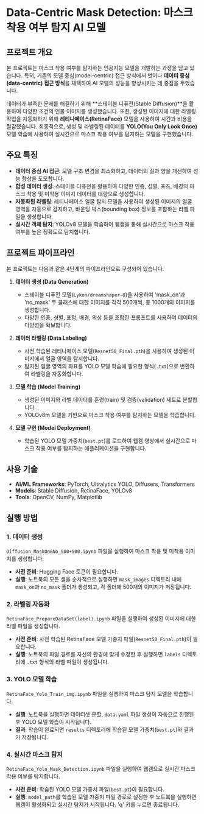 # Data-Centric Mask Detection: 마스크 착용 여부 탐지 AI 모델

## 프로젝트 개요

본 프로젝트는 마스크 착용 여부를 탐지하는 인공지능 모델을 개발하는 과정을 담고 있습니다. 특히, 기존의 모델 중심(model-centric) 접근 방식에서 벗어나 **데이터 중심(data-centric) 접근 방식**을 채택하여 AI 모델의 성능을 향상시키는 데 중점을 두었습니다.

데이터가 부족한 문제를 해결하기 위해 **스테이블 디퓨전(Stable Diffusion)**을 활용하여 다양한 조건의 인물 이미지를 생성했습니다. 또한, 생성된 이미지에 대한 라벨링 작업을 자동화하기 위해 **레티나페이스(RetinaFace)** 모델을 사용하여 시간과 비용을 절감했습니다. 최종적으로, 생성 및 라벨링된 데이터를 **YOLO(You Only Look Once)** 모델 학습에 사용하여 실시간으로 마스크 착용 여부를 탐지하는 모델을 구현했습니다.

## 주요 특징

*   **데이터 중심 AI 접근**: 모델 구조 변경을 최소화하고, 데이터의 질과 양을 개선하여 성능 향상을 도모합니다.
*   **합성 데이터 생성**: 스테이블 디퓨전을 활용하여 다양한 인종, 성별, 포즈, 배경의 마스크 착용 및 미착용 이미지 데이터를 대량으로 생성합니다.
*   **자동화된 라벨링**: 레티나페이스 얼굴 탐지 모델을 사용하여 생성된 이미지의 얼굴 영역을 자동으로 감지하고, 바운딩 박스(bounding box) 정보를 포함하는 라벨 파일을 생성합니다.
*   **실시간 객체 탐지**: YOLOv8 모델을 학습하여 웹캠을 통해 실시간으로 마스크 착용 여부를 높은 정확도로 탐지합니다.

## 프로젝트 파이프라인

본 프로젝트는 다음과 같은 4단계의 파이프라인으로 구성되어 있습니다.

1.  **데이터 생성 (Data Generation)**
    *   스테이블 디퓨전 모델(`Lykon/dreamshaper-8`)을 사용하여 'mask_on'과 'no_mask' 두 클래스에 대한 이미지를 각각 500개씩, 총 1000개의 이미지를 생성합니다.
    *   다양한 인종, 성별, 표정, 배경, 의상 등을 조합한 프롬프트를 사용하여 데이터의 다양성을 확보합니다.

2.  **데이터 라벨링 (Data Labeling)**
    *   사전 학습된 레티나페이스 모델(`Resnet50_Final.pth`)을 사용하여 생성된 이미지에서 얼굴 영역을 탐지합니다.
    *   탐지된 얼굴 영역의 좌표를 YOLO 모델 학습에 필요한 형식(`.txt`)으로 변환하여 라벨링을 자동화합니다.

3.  **모델 학습 (Model Training)**
    *   생성된 이미지와 라벨 데이터를 훈련(train) 및 검증(validation) 세트로 분할합니다.
    *   YOLOv8m 모델을 기반으로 마스크 착용 여부를 탐지하는 모델을 학습합니다.

4.  **모델 구현 (Model Deployment)**
    *   학습된 YOLO 모델 가중치(`best.pt`)를 로드하여 웹캠 영상에서 실시간으로 마스크 착용 여부를 탐지하는 애플리케이션을 구현합니다.

## 사용 기술

*   **AI/ML Frameworks**: PyTorch, Ultralytics YOLO, Diffusers, Transformers
*   **Models**: Stable Diffusion, RetinaFace, YOLOv8
*   **Tools**: OpenCV, NumPy, Matplotlib

## 실행 방법

### 1. 데이터 생성

`Diffusion_MaskOn&No_500+500.ipynb` 파일을 실행하여 마스크 착용 및 미착용 이미지를 생성합니다.

*   **사전 준비**: Hugging Face 토큰이 필요합니다.
*   **실행**: 노트북의 모든 셀을 순차적으로 실행하면 `mask_images` 디렉토리 내에 `mask_on`과 `no_mask` 폴더가 생성되고, 각 폴더에 500개의 이미지가 저장됩니다.

### 2. 라벨링 자동화

`RetinaFace_PrepareDataSet(label).ipynb` 파일을 실행하여 생성된 이미지에 대한 라벨 파일을 생성합니다.

*   **사전 준비**: 사전 학습된 RetinaFace 모델 가중치 파일(`Resnet50_Final.pth`)이 필요합니다.
*   **실행**: 노트북의 파일 경로를 자신의 환경에 맞게 수정한 후 실행하면 `labels` 디렉토리에 `.txt` 형식의 라벨 파일이 생성됩니다.

### 3. YOLO 모델 학습

`RetinaFace_Yolo_Train_img.ipynb` 파일을 실행하여 마스크 탐지 모델을 학습합니다.

*   **실행**: 노트북을 실행하면 데이터셋 분할, `data.yaml` 파일 생성이 자동으로 진행된 후 YOLO 모델 학습이 시작됩니다.
*   **결과**: 학습이 완료되면 `results` 디렉토리에 학습된 모델 가중치(`best.pt`)와 결과가 저장됩니다.

### 4. 실시간 마스크 탐지

`RetinaFace_Yolo_Mask_Detection.ipynb` 파일을 실행하여 웹캠으로 실시간 마스크 착용 여부를 탐지합니다.

*   **사전 준비**: 학습된 YOLO 모델 가중치 파일(`best.pt`)이 필요합니다.
*   **실행**: `model_path`를 학습된 모델 가중치 파일 경로로 설정한 후 노트북을 실행하면 웹캠이 활성화되고 실시간 탐지가 시작됩니다. 'q' 키를 누르면 종료됩니다.